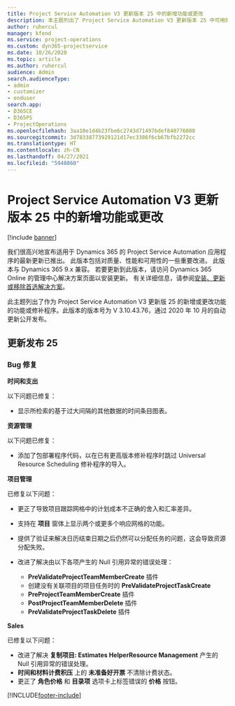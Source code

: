 ```yaml
---
title: Project Service Automation V3 更新版本 25 中的新增功能或更改
description: 本主题列出了 Project Service Automation V3 更新版本 25 中可用的功能和修复。
author: ruhercul
manager: kfend
ms.service: project-operations
ms.custom: dyn365-projectservice
ms.date: 10/26/2020
ms.topic: article
ms.author: ruhercul
audience: Admin
search.audienceType:
- admin
- customizer
- enduser
search.app:
- D365CE
- D365PS
- ProjectOperations
ms.openlocfilehash: 3aa10e1d4b23fbe6c2743d71497bdef840776008
ms.sourcegitcommit: 3d78338773929121d17ec3386f6cb67bfb2272cc
ms.translationtype: HT
ms.contentlocale: zh-CN
ms.lasthandoff: 04/27/2021
ms.locfileid: "5948860"
---
```

# <a name="whats-new-or-changed-in-project-service-automation-update-release-25-v3"></a>Project Service Automation V3 更新版本 25 中的新增功能或更改

[!include [banner](../includes/psa-now-project-operations.md)]

我们很高兴地宣布适用于 Dynamics 365 的 Project Service Automation 应用程序的最新更新已推出。 此版本包括对质量、性能和可用性的一些重要改进。 此版本与 Dynamics 365 9.x 兼容。 若要更新到此版本，请访问 Dynamics 365 Online 的管理中心解决方案页面以安装更新。 有关详细信息，请参阅[安装、更新或移除首选解决方案](/power-platform/admin/install-remove-preferred-solution)。

此主题列出了作为 Project Service Automation V3 更新版 25 的新增或更改功能的功能或修补程序。此版本的版本号为 V 3.10.43.76，通过 2020 年 10 月的自动更新公开发布。

## <a name="update-release-25"></a>更新发布 25

### <a name="bug-fixes"></a>Bug 修复

**时间和支出**

以下问题已修复：

- 显示所检索的基于过大间隔的其他数据的时间条目图表。

**资源管理**

以下问题已修复：

- 添加了包部署程序代码，以在已有更高版本修补程序时跳过 Universal Resource Scheduling 修补程序的导入。

**项目管理**

已修复以下问题：

- 更正了导致项目跟踪网格中的计划成本不正确的舍入和汇率差异。
- 支持在 **项目** 窗体上显示两个或更多个响应网格的功能。
- 提供了验证来解决日历结束日期之后仍然可以分配任务的问题，这会导致资源分配失败。
- 改进了解决由以下各项产生的 Null 引用异常的错误处理：

    - **PreValidateProjectTeamMemberCreate** 插件
    - 创建没有关联项目的项目任务时的 **PreValidateProjectTaskCreate**
    - **PreProjectTeamMemberCreate** 插件
    - **PostProjectTeamMemberDelete** 插件
    - **PreValidateProjectTaskDelete** 插件

**Sales**

已修复以下问题：

- 改进了解决 **复制项目: Estimates HelperResource Management** 产生的 Null 引用异常的错误处理。
- **时间和材料计费积压** 上的 **未准备好开票** 不清除计费状态。
- 更正了 **角色价格** 和 **目录项** 选项卡上标签错误的 **价格** 按钮。


[!INCLUDE[footer-include](../includes/footer-banner.md)]